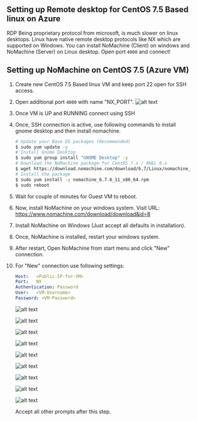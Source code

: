 ## Setting up Remote desktop for CentOS 7.5 Based linux on Azure

RDP Being proprietary protocol from microsoft, is much slower on linux desktops. Linux have native remote desktop protocols like NX which are supported on Windows. You can install NoMachine (Client) on windows and NoMachine (Server) on Linux desktop. Open port `4000` and connect!

## Setting up NoMachine on CentOS 7.5 (Azure VM)

1.  Create new CentOS 7.5 Based linux VM and keep port 22 open for SSH access.

2.  Open additional port `4000` with name "NX_PORT".
    ![alt text](./images/port.png "NX-port")

2.  Once VM is UP and RUNNING connect using SSH
3.  Once, SSH connection is active, use following commands to install gnome desktop and then install nomachine.

    ```bash
    # Update your Base OS packages (Recommanded)
    $ sudo yum update -y
    # Install Gnome Desktop
    $ sudo yum group install "GNOME Desktop" -y
    # Download the NoMachine package for CentOS 7.x / RHEL 6.x
    $ wget https://download.nomachine.com/download/6.7/Linux/nomachine_6.7.6_11_x86_64.rpm
    # Install the package
    $ sudo yum install -y nomachine_6.7.6_11_x86_64.rpm
    $ sudo reboot
    ```

4.  Wait for couple of minutes for Guest VM to reboot.

5.  Now, install NoMachine on your windows system. Visit URL: https://www.nomachine.com/download/download&id=8 

6.  Install NoMachine on Windows (Just accept all defaults in installation).

7.  Once, NoMachine is installed, restart your windows system.

8.  After restart, Open NoMachine from start menu and click "New" connection. 
9.  For "New" connection use following settings:
    ```yaml
    Host:   <Public-IP-for-VM>
    Port:   NX
    Authentication: Password
    User:   <VM-Username>
    Password: <VM-Password>
    ```

    ![alt text](./images/1.png "New connection")

    ![alt text](./images/2.png "Selecting NX port")

    ![alt text](./images/3.png "Linux host dns or public IP")

    ![alt text](./images/4.png "Authentication type")

    ![alt text](./images/5.png "Setup Proxy / NoProxy")

    ![alt text](./images/6.png "Save  connection")

    ![alt text](./images/7.png "Connect now")

    ![alt text](./images/9.png "Provide User and password")

    ![alt text](./images/10.png "Choose any option")

    Accept all other prompts after this step.

